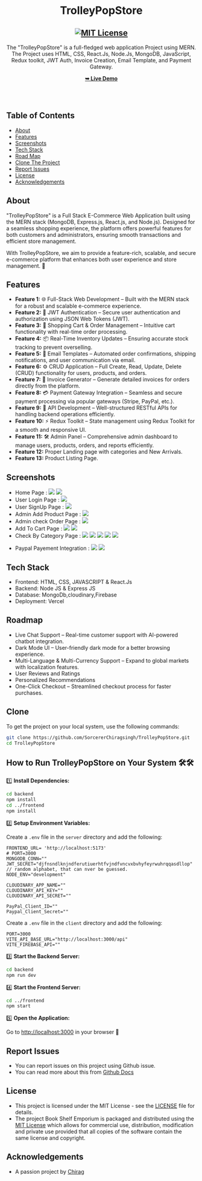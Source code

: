 <h1 align="center">TrolleyPopStore</h1>

<div align="center">

<h2 align="center">
  <a href="LICENSE">
    <img src="https://github.com/SorcererChiragsingh/TrolleyPopStore/blob/main/Images/MIT%20License.png" alt="MIT License" />
  </a>
</h2>

<p>The "TrolleyPopStore" is a full-fledged web application Project using MERN. The Project uses HTML, CSS, React.Js, Node.Js, MongoDB, JavaScript,  Redux toolkit, JWT Auth, Invoice Creation, Email Template, and Payment Gateway.</p>

<a href="" target="_blank"><strong>➥ Live Demo</strong></a>

</div> <br/><br/>

## Table of Contents

- [About](#about)
- [Features](#features)
- [Screenshots](#screenshots)
- [Tech Stack](#tech-stack)
- [Road Map](#roadmap)
- [Clone The Project](#clone)
- [Report Issues](#report-issues)
- [License](#license)
- [Acknowledgements](#acknowledgements)

## About

"TrolleyPopStore" is a Full Stack E-Commerce Web Application built using the MERN stack (MongoDB, Express.js, React.js, and Node.js). Designed for a seamless shopping experience, the platform offers powerful features for both customers and administrators, ensuring smooth transactions and efficient store management.

With TrolleyPopStore, we aim to provide a feature-rich, scalable, and secure e-commerce platform that enhances both user experience and store management. 🚀

## Features

- **Feature 1:** 🌐 Full-Stack Web Development – Built with the MERN stack for a robust and scalable e-commerce experience.
- **Feature 2:** 🔑 JWT Authentication – Secure user authentication and authorization using JSON Web Tokens (JWT).
- **Feature 3:** 🛒 Shopping Cart & Order Management – Intuitive cart functionality with real-time order processing.
- **Feature 4:** 📦 Real-Time Inventory Updates – Ensuring accurate stock tracking to prevent overselling.
- **Feature 5:** 📧 Email Templates – Automated order confirmations, shipping notifications, and user communication via email.
- **Feature 6:** ⚙️ CRUD Application – Full Create, Read, Update, Delete (CRUD) functionality for users, products, and orders.
- **Feature 7:** 📜 Invoice Generator – Generate detailed invoices for orders directly from the platform.
- **Feature 8:** 💳 Payment Gateway Integration – Seamless and secure payment processing via popular gateways (Stripe, PayPal, etc.).
- **Feature 9:** 📡 API Development – Well-structured RESTful APIs for handling backend operations efficiently.
- **Feature 10:** ⚡ Redux Toolkit – State management using Redux Toolkit for a smooth and responsive UI.
- **Feature 11:** 🛠️ Admin Panel – Comprehensive admin dashboard to manage users, products, orders, and reports efficiently.
- **Feature 12:** Proper Landing page with categories and New Arrivals.
- **Feature 13:** Product Listing Page.

## Screenshots
- Home Page : 
![](https://github.com/SorcererChiragsingh/TrolleyPopStore/blob/main/Images/HomePage.png)
![](https://github.com/SorcererChiragsingh/TrolleyPopStore/blob/main/Images/ListAllProducts.png)
- User Login Page :
![](https://github.com/SorcererChiragsingh/TrolleyPopStore/blob/main/Images/SignIn.png)
- User SignUp Page :
![](https://github.com/SorcererChiragsingh/TrolleyPopStore/blob/main/Images/SignUp.png)
- Admin Add Product Page :
![](https://github.com/SorcererChiragsingh/TrolleyPopStore/blob/main/Images/AdminAddNewProduct.png)
- Admin check Order Page :
![](https://github.com/SorcererChiragsingh/TrolleyPopStore/blob/main/Images/AdminCheckAllOrders.png)
- Add To Cart Page :
![](https://github.com/SorcererChiragsingh/TrolleyPopStore/blob/main/Images/AddToCart.png)
![](https://github.com/SorcererChiragsingh/TrolleyPopStore/blob/main/Images/Cart2.png)
- Check By Category Page :
![](https://github.com/SorcererChiragsingh/TrolleyPopStore/blob/main/Images/CategoryMen.png)
![](https://github.com/SorcererChiragsingh/TrolleyPopStore/blob/main/Images/CategoryWomen.png)
![](https://github.com/SorcererChiragsingh/TrolleyPopStore/blob/main/Images/Categorykids.png)
![](https://github.com/SorcererChiragsingh/TrolleyPopStore/blob/main/Images/CategoryFootwear.png)
![](https://github.com/SorcererChiragsingh/TrolleyPopStore/blob/main/Images/CategoryAccerories.png)
<!-- - Shop By Brand :
![](https://github.com/SorcererChiragsingh/TrolleyPopStore/blob/main/Images/HomePage.png)
![](https://github.com/SorcererChiragsingh/TrolleyPopStore/blob/main/Images/HomePage.png)
![](https://github.com/SorcererChiragsingh/TrolleyPopStore/blob/main/Images/HomePage.png)
![](https://github.com/SorcererChiragsingh/TrolleyPopStore/blob/main/Images/HomePage.png)
![](https://github.com/SorcererChiragsingh/TrolleyPopStore/blob/main/Images/HomePage.png) -->
- Paypal Payement Integration :
![](https://github.com/SorcererChiragsingh/TrolleyPopStore/blob/main/Images/PaypalCredentials.png)
![](https://github.com/SorcererChiragsingh/TrolleyPopStore/blob/main/Images/PaypalSelectMethod.png)

## Tech Stack

- Frontend: HTML, CSS, JAVASCRIPT & React.Js
- Backend:  Node JS & Express JS
- Database: MongoDb,cloudinary,Firebase
- Deployment: Vercel


## Roadmap

 - Live Chat Support – Real-time customer support with AI-powered chatbot integration.
 - Dark Mode UI – User-friendly dark mode for a better browsing experience.
 - Multi-Language & Multi-Currency Support – Expand to global markets with localization features.
 - User Reviews and Ratings
 - Personalized Recommendations
 - One-Click Checkout – Streamlined checkout process for faster purchases.

## Clone

To get the project on your local system, use the following commands:

```bash
git clone https://github.com/SorcererChiragsingh/TrolleyPopStore.git
cd TrolleyPopStore
```

## How to Run TrolleyPopStore on Your System 🛠🛠

1️⃣ **Install Dependencies:**

```bash
cd backend
npm install
cd ../frontend
npm install
```

2️⃣ **Setup Environment Variables:**

Create a `.env` file in the `server` directory and add the following:

```env
FRONTEND_URL= 'http://localhost:5173'
# PORT=3000
MONGODB_CONN=""
JWT_SECRET="djfnsndlknjndferutiuerhtfvjndfvncvxbvhyfeyrwuhrqqasdllop" // random alphabet, that can nver be guessed.
NODE_ENV="development"

CLOUDINARY_APP_NAME=""
CLOUDINARY_API_KEY=""
CLOUDINARY_API_SECRET=""

PayPal_Client_ID=""
Paypal_Client_Secret=""
```

Create a `.env` file in the `client` directory and add the following:

```env
PORT=3000
VITE_API_BASE_URL="http://localhost:3000/api"
VITE_FIREBASE_API=""
```

3️⃣ **Start the Backend Server:**

```bash
cd backend
npm run dev
```

4️⃣ **Start the Frontend Server:**

```bash
cd ../frontend
npm start
```

5️⃣ **Open the Application:**

Go to [http://localhost:3000](http://localhost:3000) in your browser 🚀


## Report Issues
- You can report issues on this project using Github issue.
- You can read more about this from [Github Docs](https://docs.github.com/en/issues/tracking-your-work-with-issues/creating-an-issue)

## License

- This project is licensed under the MIT License - see the [LICENSE](https://github.com/SorcererChiragsingh/TrolleyPopStore?tab=MIT-1-ov-file) file for details.
- The project Book Shelf Emporium is packaged and distributed using the [MIT License](https://choosealicense.com/licenses/mit/) which allows for commercial use, distribution, modification and private use provided that all copies of the software contain the same license and copyright.

## Acknowledgements

- A passion project by [Chirag](www.linkedin.com/in/chirag-singh-148993279)